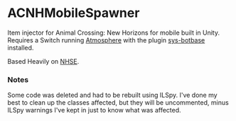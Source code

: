 # ACNHMobileSpawner

Item injector for Animal Crossing: New Horizons for mobile built in Unity. 
Requires a Switch running [Atmosphere](https://github.com/Atmosphere-NX/Atmosphere) with the plugin [sys-botbase](https://github.com/olliz0r/sys-botbase) installed.

Based Heavily on [NHSE](https://github.com/kwsch/NHSE).

### Notes

Some code was deleted and had to be rebuilt using ILSpy. I've done my best to clean up the classes affected, but they will be uncommented, minus ILSpy warnings I've kept in just to know what was affected.
